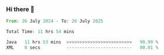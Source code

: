 ### Hi there 👋

<!--START_SECTION:waka-->

```rust
From: 26 July 2024 - To: 26 July 2025

Total Time: 11 hrs 54 mins

Java   11 hrs 53 mins  >>>>>>>>>>>>>>>>>>>>>>>>>   99.99 %
XML    0 secs          -------------------------   00.01 %
```

<!--END_SECTION:waka-->
